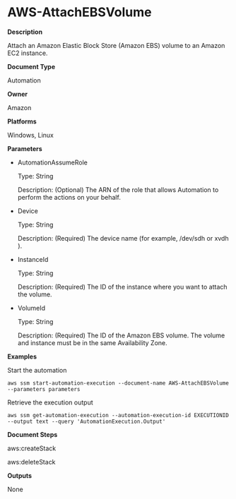 # AWS\-AttachEBSVolume<a name="automation-aws-attachebsvolume"></a>

**Description**

Attach an Amazon Elastic Block Store \(Amazon EBS\) volume to an Amazon EC2 instance\.

**Document Type**

Automation

**Owner**

Amazon

**Platforms**

Windows, Linux

**Parameters**
+ AutomationAssumeRole

  Type: String

  Description: \(Optional\) The ARN of the role that allows Automation to perform the actions on your behalf\.
+ Device

  Type: String

  Description: \(Required\) The device name \(for example, /dev/sdh or xvdh \)\.
+ InstanceId

  Type: String

  Description: \(Required\) The ID of the instance where you want to attach the volume\.
+ VolumeId

  Type: String

  Description: \(Required\) The ID of the Amazon EBS volume\. The volume and instance must be in the same Availability Zone\.

**Examples**

Start the automation

```
aws ssm start-automation-execution --document-name AWS-AttachEBSVolume --parameters parameters
```

Retrieve the execution output

```
aws ssm get-automation-execution --automation-execution-id EXECUTIONID --output text --query 'AutomationExecution.Output'
```

**Document Steps**

aws:createStack

aws:deleteStack

**Outputs**

None